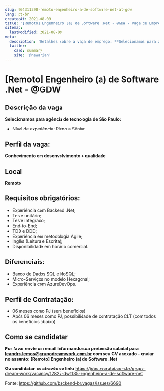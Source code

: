 ```yaml
---
slug: 964311390-remoto-engenheiro-a-de-software-net-at-gdw
lang: pt-br
createdAt: 2021-08-09
title: '[Remoto] Engenheiro (a) de Software .Net - @GDW - Vaga de Emprego'
sitemap:
  lastModified: 2021-08-09
meta:
  description: 'Detalhes sobre a vaga de emprego: **Selecionamos para agência de tecnologia de São Paulo:** - Nível de experiência: Pleno a Sênior'
  twitter:
    card: summary
    site: '@nawarian'
---
```


# [Remoto] Engenheiro (a) de Software .Net - @GDW

## Descrição da vaga

**Selecionamos para agência de tecnologia de São Paulo:**

- Nível de experiência: Pleno a Sênior

## Perfil da vaga:
**Conhecimento em desenvolvimento + qualidade**

## Local
**Remoto**

## Requisitos obrigatórios:

- Experiência com Backend .Net;
- Teste unitário;
- Teste integrado;
- End-to-End;
- TDD e DDD;
- Experiência em metodologia Agile;
- Inglês (Leitura e Escrita);
- Disponibilidade em horário comercial.

## Diferenciais:

- Banco de Dados SQL e NoSQL;
- Micro-Serviços no modelo Hexagonal;
- Experiência com AzureDevOps.


## Perfil de Contratação:

- 06 meses como PJ (sem benefícios)
- Após 06 meses como PJ, possibilidade de contratação CLT (com todos os benefícios abaixo)

## Como se candidatar

**Por favor envie um email informando sua pretensão salarial para leandro.lemos@grupodreamwork.com.br com seu CV anexado - enviar no assunto: [Remoto] Engenheiro (a) de Software .Net**

**Ou candidatar-se através do link:** https://jobs.recrutei.com.br/grupo-dream-work/vacancy/12827-dw1135-engenheiro-a-de-software-net

Fonte: https://github.com/backend-br/vagas/issues/6690